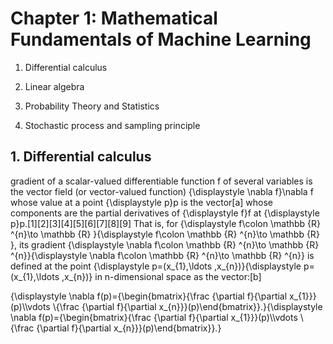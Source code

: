 # Chapter 1: Mathematical Fundamentals of Machine Learning

1. Differential calculus

2. Linear algebra

3. Probability Theory and Statistics

4. Stochastic process and sampling principle

## 1. Differential calculus
gradient of a scalar-valued differentiable function f of several variables is the vector field (or vector-valued function) {\displaystyle \nabla f}\nabla f whose value at a point {\displaystyle p}p is the vector[a] whose components are the partial derivatives of {\displaystyle f}f at {\displaystyle p}p.[1][2][3][4][5][6][7][8][9] That is, for {\displaystyle f\colon \mathbb {R} ^{n}\to \mathbb {R} }{\displaystyle f\colon \mathbb {R} ^{n}\to \mathbb {R} }, its gradient {\displaystyle \nabla f\colon \mathbb {R} ^{n}\to \mathbb {R} ^{n}}{\displaystyle \nabla f\colon \mathbb {R} ^{n}\to \mathbb {R} ^{n}} is defined at the point {\displaystyle p=(x_{1},\ldots ,x_{n})}{\displaystyle p=(x_{1},\ldots ,x_{n})} in n-dimensional space as the vector:[b]

{\displaystyle \nabla f(p)={\begin{bmatrix}{\frac {\partial f}{\partial x_{1}}}(p)\\\vdots \\{\frac {\partial f}{\partial x_{n}}}(p)\end{bmatrix}}.}{\displaystyle \nabla f(p)={\begin{bmatrix}{\frac {\partial f}{\partial x_{1}}}(p)\\\vdots \\{\frac {\partial f}{\partial x_{n}}}(p)\end{bmatrix}}.}


